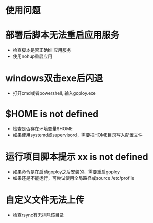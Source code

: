 # 使用问题

# 部署后脚本无法重启应用服务

- 检查脚本是否正确kill应用服务
- 使用nohup重启应用

# windows双击exe后闪退

- 打开cmd或者powershell, 输入goploy.exe

# $HOME is not defined

- 检查是否存在环境变量$HOME
- 如果使用systemd或supervisord，需要把HOME目录写入配置文件

# 运行项目脚本提示 xx is not defined

- 如果命令是在启动goploy之后安装的，需要重启goploy
- 如果还是不能运行，可尝试使用全局路径或source /etc/profile

# 自定义文件无法上传

- 检查rsync有无排除该目录